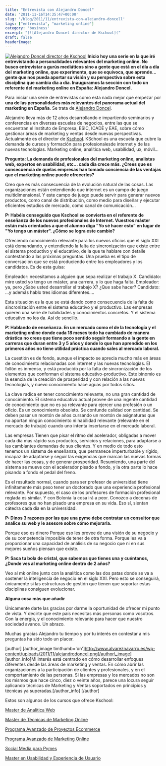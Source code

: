 ```yaml
---
title: "Entrevista con Alejandro Doncel"
date: '2011-11-16T14:35:47+00:00'
slug: '/blog/2011/11/entrevista-con-alejandro-doncell'
tags: ["entrevista", "marketing online"]
category: 'business'
excerpt: "[![Alejandro Doncel director de Kschool]("
draft: false
headerImage:
---
```

[![Alejandro Doncel director de Kschool](http://static.squarespace.com/static/5303797ae4b0c6ad9e43f072/5303ce80e4b0400995a883d6/5303cf4de4b0400995a88c26/1392758605518/alejandrodoncel.png?format=original "alejandrodoncel")](http://static.squarespace.com/static/5303797ae4b0c6ad9e43f072/5303ce80e4b0400995a883d6/5303cf4de4b0400995a88c26/1392758605518/alejandrodoncel.png?format=original) **Inicio hoy una serie en la que iré entrevistando a personalidades relevantes del marketing online. No busco entrevistar a gurús mediáticos sino a gente que está en el día a día del marketing online, que experimenta, que se equivoca, que aprende... gente que nos pueda aportar su visión y su perspectiva sobre esta disciplina que cambia día a día. Inauguramos la sección con todo un referente del marketing online en España: Alejandro Doncel.**

<!--more-->

Para iniciar una serie de entrevistas como esta nada mejor que empezar por **una de las personalidades más relevantes del panorama actual del marketing en España**. Se trata de [Alejandro Doncel](http://static.squarespace.com/static/5303797ae4b0c6ad9e43f072/5303ce80e4b0400995a883d6/5303cf35e4b0400995a88b0c/1392758581676/?format=original "Alejandro doncel profesional del marketing").

Alejandro lleva más de 12 años desarrollando e impartiendo seminarios y conferencias en diversas escuelas de negocios, entre las que se encuentran el Instituto de Empresa, ESIC, ICADE y EAE, sobre cómo gestionar áreas de marketing y ventas desde nuevas perspectivas. Actualmente es el director de [Kschool](http://static.squarespace.com/static/5303797ae4b0c6ad9e43f072/5303ce80e4b0400995a883d6/5303cf35e4b0400995a88b0c/1392758581676/?format=original "la escuela de los profesionales de Internet"). KSchool es una escuela que cubre la demanda de cursos y formación para profesionalesde internet y de las nuevas tecnologías. Marketing online, analítica web, usabilidad, ux, móvil...

**Pregunta:**  **La demanda de profesionales del marketing online, analistas web, expertos en usabilidad, etc… cada día crece más. ¿Crees que es consecuencia de quelas empresas han tomado conciencia de las ventajas que el marketing online puede ofrecerles?**

Creo que es más consecuencia de la evolución natural de las cosas. Las organizaciones están entendiendo que internet es un campo de juego multidimensional. Y este campo de juego puede servir para generar nuevos productos, como canal de distribución, como medio para diseñar y ejecutar eficientes estudios de mercado, como canal de comunicación...

**P: Habéis conseguido que Kschool se convierta en el referente de enseñanza de los nuevos profesionales de Internet. Vuestros máster están más orientados a que el alumno diga "Yo sé hacer esto" en lugar de "Yo tengo un máster". ¿Cómo se logra este cambio?**

Ofreciendo conocimiento relevante para los nuevos oficios que el siglo XXI está demandando, y entendiendo la falta de sincronización que existe entre el sistema productivo y el educativo, de la que te hablare con detalle contestando a las próximas preguntas. Una prueba es el tipo de conversación que se está produciendo entre los empleadores y los candidatos. Es de esta guisa:

Empleador: necesitamos a alguien que sepa realizar el trabajo X. Candidato: mire usted yo tengo un máster, una carrera, y lo que haga falta. Empleador: ya, pero ¿Sabe usted desarrollar el trabajo X? ¿Que sabe hacer? Candidato: ...y además hablo tres idiomas diferentes....

Esta situación es la que se está dando como consecuencia de la falta de sincronización entre el sistema educativo y el productivo. Las empresas quieren una serie de habilidades y conocimientos concretos. Y el sistema educativo no los da. Así de sencillo.

**P: Hablando de enseñanza. En un mercado como el de la tecnología y el marketing online donde cada 18 meses todo ha cambiado de manera drástica no crees que tiene poco sentido seguir formando a la gente en carreras que duran entre 3 y 5 años y donde lo que han aprendido en los primeros años no tiene utilidad práctica cuando sales al mercado laboral.**

La cuestión es de fondo, aunque el impacto se aprecia mucho más en áreas de conocimiento relacionadas con internet y las nuevas tecnologías. El follón es inmenso, y está producido por la falta de sincronización de los elementos que conforman el sistema educativo-productivo. Este binomio es la esencia de la creación de prosperidad y con relación a las nuevas tecnologías, y nuevo conocimiento hace aguas por todos sitios.

La clave radica en tener conocimiento relevante, no una gran cantidad de conocimiento. El sistema educativo actual provee de una ingente cantidad de conocimiento que no es ya relevante para ejercer una profesión o un oficio. Es un conocimiento obsoleto. Se confunde calidad con cantidad. Se deben pasar un montón de años cursando un montón de asignaturas que no aportan ningún conocimiento ni habilidad relevante (relevante en el mercado de trabajo) cuando uno intenta insertarse en el mercado laboral.

Las empresas Tienen que pisar el ritmo del acelerador, obligadas a mover cada día mas rápido sus productos, servicios y relaciones, para adaptarse a las cambiantes demandas de sus clientes. Y en medio de todo esto tenemos un sistema de enseñanza, que permanece imperturbable y rígido, incapaz de adaptarse y seguir las exigencias que marcan las nuevas formas de hacer las cosas, y de generar prosperidad. Resumiendo, una parte del sistema se mueve con el acelerador pisado a fondo, y la otra parte lo hace pisando a fondo el pedal del freno.

Es el resultado normal, cuando para ser profesor de universidad tiene infinitamente más peso tener un doctorado que una experiencia profesional relevante. Por supuesto, el caso de los profesores de formación profesional reglada es similar. Y con Bolonia la cosa irá a peor. Conozco a decenas de profesores que no han pisado una empresa en su vida. Eso sí, sientan cátedra cada día en la universidad.

**P: Dinos 3 razones por las que una pyme debe contratar un consultor que analice su web y le asesore sobre cómo mejorarla.**

Porque eso es dinero Porque eso les provee de una visión de su negocio y de su competencia imposible de tener de otra forma. Porque les va a proporcionar una capacidad de análisis de su negocio que ni en sus mejores sueños piensan que existe.

**P: Saca tu bola de cristal, que sabemos que tienes una y cuéntanos, ¿Donde ves al marketing online dentro de 2 años?**

Veo al mk online junto con la analítica como las dos patas donde se va a sostener la inteligencia de negocio en el siglo XXI. Pero esto se conseguirá, únicamente si las estructuras de gestión que tienen que soportar estas disciplinas consiguen evolucionar.

**Alguna cosa más que añadir**

Únicamente darte las gracias por darme la oportunidad de ofrecer mi punto de vista. Y decirte que este país necesitas más personas como vosotros. Con la energía, y el conocimiento relevante para hacer que nuestro sociedad avance. Un abrazo.

Muchas gracias Alejandro tu tiempo y por tu interés en contestar a mis preguntas ha sido todo un placer.

[author] [author\_image timthumb='on']http://www.alvareznavarro.es/wp-content/uploads/2011/11/alejandrodoncel.png[/author\_image] [author\_info]Mi interés está centrado en cómo desarrollar enfoques diferentes desde las áreas de marketing y ventas. En cómo abrir las organizaciones a la participación de clientes y profesionales, y en el comportamiento de las personas. Si las empresas y los mercados no son los mismos que hace cinco, diez o veinte años, parece una locura seguir aplicando técnicas de Marketing y Ventas soportados en principios y técnicas ya superadas.[/author\_info] [/author]

Estos son algunos de los cursos que ofrece Kschool:

[Master de Analítica Web](http://kschool.com/analitica-web/cursos/master-analitica-web/)

[Master de Técnicas de Marketing Online](http://kschool.com/marketing-online/cursos/master-de-tecnicas-de-marketing-online/)

[Programa Avanzado de Proyectos Ecommerce](http://kschool.com/ecommerce/cursos/programa-avanzado-proyectos-ecommerce/)

[Programa Avanzado de Marketing Online](http://kschool.com/marketing-online/cursos/programa-avanzado-de-marketing-online/)

[Social Media para Pymes](http://kschool.com/social-media/cursos/social-media-para-pymes/)

[Master en Usabilidad y Experiencia de Usuario](http://kschool.com/usabilidad-ux/cursos/master-en-usabilidad-y-experiencia-de-usuario/)
